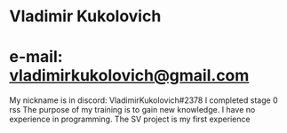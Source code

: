 # Vladimir Kukolovich
# e-mail: vladimirkukolovich@gmail.com
My nickname is in discord: VladimirKukolovich#2378
I completed stage 0 rss
The purpose of my training is to gain new knowledge. I have no experience in programming. The SV project is my first experience
